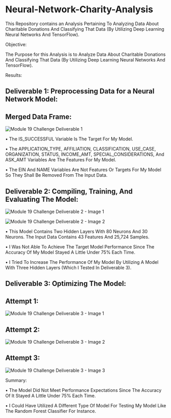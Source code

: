 # Neural-Network-Charity-Analysis

This Repository contains an Analysis Pertaining To Analyzing Data About Charitable Donations And Classifying That Data (By Utilizing Deep Learning Neural Networks And TensorFlow).



Objective:

The Purpose for this Analysis is to Analyze Data About Charitable Donations And Classifying That Data (By Utilizing Deep Learning Neural Networks And TensorFlow).



Results:


## Deliverable 1: Preprocessing Data for a Neural Network Model:



## Merged Data Frame:



![Module 19 Challenge Deliverable 1  ](https://user-images.githubusercontent.com/80506578/191131156-71401d43-b984-41f6-8de0-a88f6ba73790.png)


• The IS_SUCCESSFUL Variable Is The Target For My Model.

• The APPLICATION_TYPE, AFFILIATION, CLASSIFICATION, USE_CASE, ORGANIZATION, STATUS, INCOME_AMT, SPECIAL_CONSIDERATIONS, And ASK_AMT Variables Are The Features For My Model. 

• The EIN And NAME Variables Are Not Features Or Targets For My Model So They Shall Be Removed From The Input Data. 



## Deliverable 2: Compiling, Training, And Evaluating The Model: 



![Module 19 Challenge Deliverable 2 - Image 1  ](https://user-images.githubusercontent.com/80506578/191132293-a45aa65d-e266-43b5-a4a6-3f31e0cd010d.png)


![Module 19 Challenge Deliverable 2 - Image 2  ](https://user-images.githubusercontent.com/80506578/191132352-c2712234-7220-4b04-bb87-7f04d43a38ee.png)


• This Model Contains Two Hidden Layers With 80 Neurons And 30 Neurons. The Input Data Contains 43 Features And 25,724 Samples.

• I Was Not Able To Achieve The Target Model Performance Since The Accuracy Of My Model Stayed A Little Under 75% Each Time. 

• I Tried To Increase The Performance Of My Model By Utilizing A Model With Three Hidden Layers (Which I Tested In Deliverable 3). 



## Deliverable 3: Optimizing The Model: 



## Attempt 1: 


![Module 19 Challenge Deliverable 3 - Image 1  ](https://user-images.githubusercontent.com/80506578/191133100-38ab0a04-075a-426a-b68f-8981377a264f.png)



## Attempt 2: 


![Module 19 Challenge Deliverable 3 - Image 2  ](https://user-images.githubusercontent.com/80506578/191133161-e3ee467c-aad6-4ffd-b918-db9ea63e2e9a.png)



## Attempt 3: 


![Module 19 Challenge Deliverable 3 - Image 3  ](https://user-images.githubusercontent.com/80506578/191133275-1054fb09-4061-48ce-b66c-06967aa20762.png)



Summary: 


• The Model Did Not Meet Performance Expectations Since The Accuracy Of It Stayed A Little Under 75% Each Time. 

• I Could Have Utilized A Different Type Of Model For Testing My Model Like The Random Forest Classifier For Instance.







